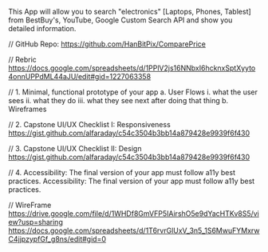This App will allow you to search "electronics" [Laptops, Phones, Tablest] from BestBuy's, YouTube, Google Custom Search API and show you detailed information.

// GitHub Repo:
https://github.com/HanBitPix/ComparePrice

// Rebric
https://docs.google.com/spreadsheets/d/1PPlV2js16NNbxI6hcknxSptXyyto4onnUPPdML44aJU/edit#gid=1227063358

// 1. Minimal, functional prototype of your app
      a. User Flows
        i. what the user sees
        ii. what they do
        iii. what they see next after doing that thing
      b. Wireframes

// 2. Capstone UI/UX Checklist I: Responsiveness
https://gist.github.com/alfaraday/c54c3504b3bb14a879428e9939f6f430

// 3. Capstone UI/UX Checklist II: Design
https://gist.github.com/alfaraday/c54c3504b3bb14a879428e9939f6f430

// 4. Accessibility: The final version of your app must follow a11y best practices.
Accessibility: The final version of your app must follow a11y best practices.

// WireFrame
https://drive.google.com/file/d/1WHDf8GmVFP5IAirshO5e9dYacHTKv8S5/view?usp=sharing
https://docs.google.com/spreadsheets/d/1T6rvrGlUxV_3n5_1S6MwuFYMxrwC4jjpzypfGf_g8ns/edit#gid=0

